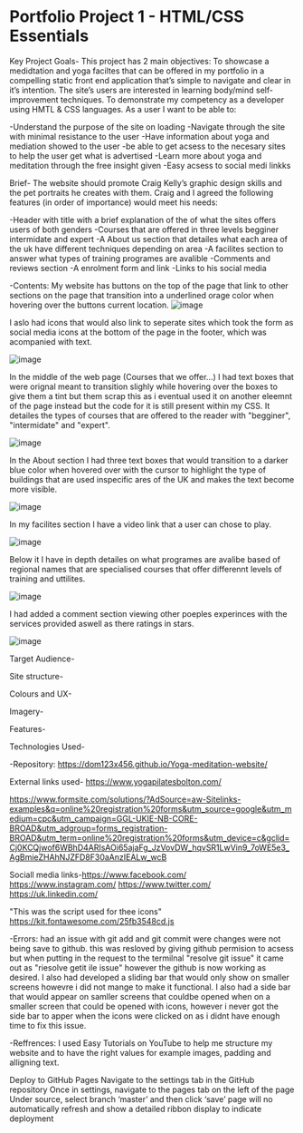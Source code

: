# Portfolio Project 1 - HTML/CSS Essentials

Key Project Goals-
This project has 2 main objectives:
To showcase a medidtation and yoga faciltes that can be offered in my portfolio in a compelling static front end application that’s simple to navigate and clear in it’s intention. The site’s users are interested in learning body/mind self-improvement techniques.
To demonstrate my competency as a developer using HMTL & CSS languages.
As a user I want to be able to:

-Understand the purpose of the site on loading
-Navigate through the site with minimal resistance to the user
-Have information about yoga and mediation showed to the user
-be able to get acsess to the necesary sites to help the user get what is advertised
-Learn more about yoga and meditation through the free insight given
-Easy acsess to social medi linkks




Brief- 
The website should promote Craig Kelly’s graphic design skills and the pet portraits he creates with them. Craig and I agreed the following features (in order of importance) would meet his needs:

-Header with title with a brief explanation of the of what the sites offers users of both genders
-Courses that are offered in three levels begginer intermidate and expert
-A About us section that detailes what each area of the uk have different techniques depending on area
-A facilites section to answer what types of training programes are avalible
-Comments and reviews section
-A enrolment form and link
-Links to his social media

-Contents:
My website has buttons on the top of the page that link to other sections on the page that transition into a underlined orage color when hovering over the buttons current location. 
![image](https://user-images.githubusercontent.com/108178672/181743185-bd63e693-50f8-4a6a-80f7-73dbb442a86c.png)

I aslo had icons that would also link to seperate sites which took the form as social media icons at the bottom of the page in the footer, which was acompanied with text.

![image](https://user-images.githubusercontent.com/108178672/181747326-11ebd97a-c0b6-4528-9e88-96b47db4c6aa.png)

In the middle of the web page (Courses that we offer...) I had text boxes that were orignal meant to transition slighly while hovering over the boxes to give them a tint but them scrap this as i eventual used it on another eleemnt of the page instead but the code for it is still present within my CSS. It detailes the types of courses that are offered to the reader with "begginer", "intermidate" and "expert".

![image](https://user-images.githubusercontent.com/108178672/181748087-8ce4e959-811d-4aaf-84a2-ad2b59ba2b2b.png)

In the About section I had three text boxes that would transition to a darker blue color when hovered over with the cursor to highlight the type of buildings that are used inspecific ares of the UK and makes the text become more visible.

![image](https://user-images.githubusercontent.com/108178672/181748948-71e01796-de7e-4e5c-a1a1-322a86b0a25d.png)

In my facilites section I have a video link that a user can chose to play.

![image](https://user-images.githubusercontent.com/108178672/181751134-d78d60f1-880b-46ab-805b-ac7a75a51b77.png)

Below it I have in depth detailes on what programes are avalibe based of regional names that are specialised courses that offer differennt levels of training and uttilites.

![image](https://user-images.githubusercontent.com/108178672/181751267-9fbe957b-186b-4a45-999f-74a98dec0f0a.png)

I had added a comment section viewing other poeples experinces with the services provided aswell as there ratings in stars.

![image](https://user-images.githubusercontent.com/108178672/181753149-04bba7dc-3137-4316-b852-207855a65507.png)






Target Audience-

Site structure-

Colours and UX-

Imagery-

Features-

Technologies Used-

-Repository: https://dom123x456.github.io/Yoga-meditation-website/

External links used- https://www.yogapilatesbolton.com/ 

https://www.formsite.com/solutions/?AdSource=aw-Sitelinks-examples&q=online%20registration%20forms&utm_source=google&utm_medium=cpc&utm_campaign=GGL-UKIE-NB-CORE-BROAD&utm_adgroup=forms_registration-BROAD&utm_term=online%20registration%20forms&utm_device=c&gclid=Cj0KCQjwof6WBhD4ARIsAOi65ajaFg_JzVovDW_hqvSR1LwVin9_7oWE5e3_AgBmieZHAhNJZFD8F30aAnzIEALw_wcB   

Sociall media links-https://www.facebook.com/ https://www.instagram.com/ https://www.twitter.com/ https://uk.linkedin.com/

"This was the script used for thee icons" https://kit.fontawesome.com/25fb3548cd.js

-Errors: had an issue with git add and git commit were changes were not being save to github. this was resloved by giving github permision to acsess but when putting in the request to the termilnal "resolve git issue" it came out as "riesolve getit ile issue" however the github is now working as desired. I also had developed a sliding bar that would only show on smaller screens howevre i did not mange to make it functional. I also had a side bar that would appear on samller screens that couldbe opened when on a smaller screen that could be opened with icons, however i never got the side bar to apper when the icons were clicked on as i didnt have enough time to fix this issue.

-Reffrences: I  used Easy Tutorials on YouTube to help me structure my website and to have the right values for example images, padding and alligning text.

Deploy to GitHub Pages
Navigate to the settings tab in the GitHub repository
Once in settings, navigate to the pages tab on the left of the page
Under source, select branch ‘master’ and then click ‘save’
page will no automatically refresh and show a detailed ribbon display to indicate deployment




